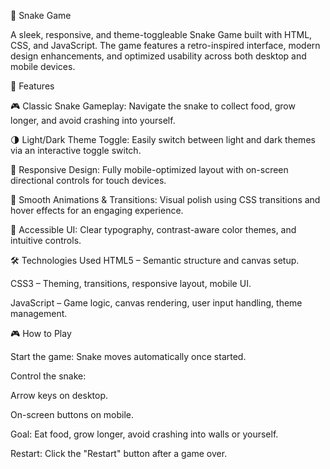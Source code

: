🐍 Snake Game

A sleek, responsive, and theme-toggleable Snake Game built with HTML, CSS, and JavaScript. The game features a retro-inspired interface, modern design enhancements, and optimized usability across both desktop and mobile devices.

🚀 Features

🎮 Classic Snake Gameplay: Navigate the snake to collect food, grow longer, and avoid crashing into yourself.

🌗 Light/Dark Theme Toggle: Easily switch between light and dark themes via an interactive toggle switch.

📱 Responsive Design: Fully mobile-optimized layout with on-screen directional controls for touch devices.

🎨 Smooth Animations & Transitions: Visual polish using CSS transitions and hover effects for an engaging experience.

🧠 Accessible UI: Clear typography, contrast-aware color themes, and intuitive controls.


🛠️ Technologies Used
HTML5 – Semantic structure and canvas setup.

CSS3 – Theming, transitions, responsive layout, mobile UI.

JavaScript – Game logic, canvas rendering, user input handling, theme management.

🎮 How to Play

Start the game: Snake moves automatically once started.

Control the snake:

Arrow keys on desktop.

On-screen buttons on mobile.

Goal: Eat food, grow longer, avoid crashing into walls or yourself.

Restart: Click the "Restart" button after a game over.
